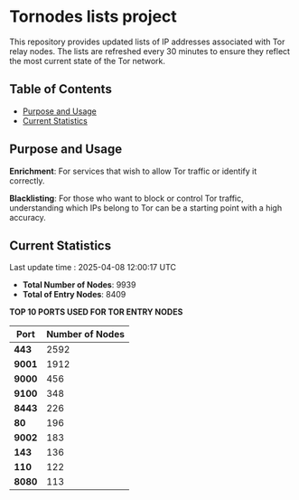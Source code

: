 # Tornodes lists project

This repository provides updated lists of IP addresses associated with Tor relay nodes. The lists are refreshed every 30 minutes to ensure they reflect the most current state of the Tor network.

## Table of Contents

- [Purpose and Usage](#purpose-and-usage)
- [Current Statistics](#current-statistics)


## Purpose and Usage

**Enrichment**: For services that wish to allow Tor traffic or identify it correctly.

**Blacklisting**: For those who want to block or control Tor traffic, understanding which IPs belong to Tor can be a starting point with a high accuracy.

## Current Statistics

Last update time : 2025-04-08 12:00:17 UTC

- **Total Number of Nodes**: 9939
- **Total of Entry Nodes**: 8409

**TOP 10 PORTS USED FOR TOR ENTRY NODES**

| **Port** | **Number of Nodes** |
|------|-----------------|
| **443**   | 2592  |
| **9001**   | 1912  |
| **9000**   | 456  |
| **9100**   | 348  |
| **8443**   | 226  |
| **80**   | 196  |
| **9002**   | 183  |
| **143**   | 136  |
| **110**   | 122  |
| **8080**   | 113  |

